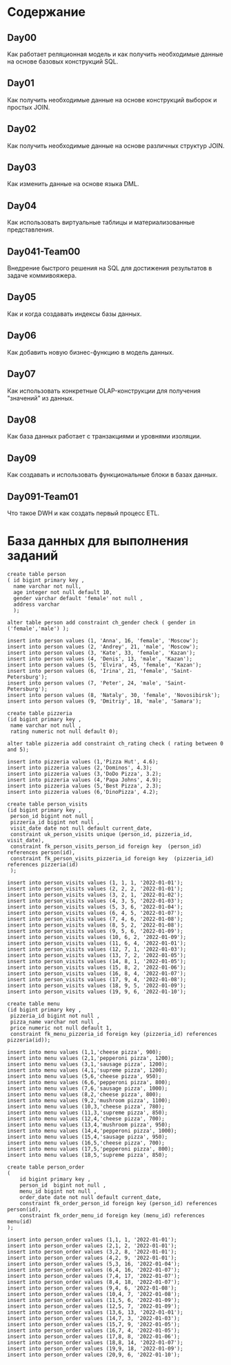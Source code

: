# Содержание
## Day00
Kак работает реляционная модель и как получить необходимые данные на основе базовых конструкций SQL.
## Day01
Как получить необходимые данные на основе конструкций выборок и простых JOIN.
## Day02
Как получить необходимые данные на основе различных структур JOIN.
## Day03
Как изменить данные на основе языка DML.
## Day04
Как использовать виртуальные таблицы и материализованные представления.
## Day041-Team00
Внедрение быстрого решения на SQL для достижения результатов в задаче коммивояжера.
## Day05
Как и когда создавать индексы базы данных.
## Day06
Как добавить новую бизнес-функцию в модель данных.
## Day07
Как использовать конкретные OLAP-конструкции для получения "значений" из данных.
## Day08
Как база данных работает с транзакциями и уровнями изоляции.
## Day09
Как создавать и использовать функциональные блоки в базах данных.
## Day091-Team01
Что такое DWH и как создать первый процесс ETL.
# База данных для выполнения заданий
```
create table person  
( id bigint primary key ,  
  name varchar not null,  
  age integer not null default 10,  
  gender varchar default 'female' not null ,  
  address varchar  
  );
  ```
  
```alter table person add constraint ch_gender check ( gender in ('female','male') );```
```
insert into person values (1, 'Anna', 16, 'female', 'Moscow');  
insert into person values (2, 'Andrey', 21, 'male', 'Moscow');  
insert into person values (3, 'Kate', 33, 'female', 'Kazan');  
insert into person values (4, 'Denis', 13, 'male', 'Kazan');  
insert into person values (5, 'Elvira', 45, 'female', 'Kazan');  
insert into person values (6, 'Irina', 21, 'female', 'Saint-Petersburg');  
insert into person values (7, 'Peter', 24, 'male', 'Saint-Petersburg');  
insert into person values (8, 'Nataly', 30, 'female', 'Novosibirsk');  
insert into person values (9, 'Dmitriy', 18, 'male', 'Samara');  
```
```
create table pizzeria  
(id bigint primary key ,  
 name varchar not null ,  
 rating numeric not null default 0);  
```
```alter table pizzeria add constraint ch_rating check ( rating between 0 and 5);```
```
insert into pizzeria values (1,'Pizza Hut', 4.6);  
insert into pizzeria values (2,'Dominos', 4.3);  
insert into pizzeria values (3,'DoDo Pizza', 3.2);  
insert into pizzeria values (4,'Papa Johns', 4.9);  
insert into pizzeria values (5,'Best Pizza', 2.3);  
insert into pizzeria values (6,'DinoPizza', 4.2);
```
```
create table person_visits  
(id bigint primary key ,  
 person_id bigint not null ,  
 pizzeria_id bigint not null ,  
 visit_date date not null default current_date,  
 constraint uk_person_visits unique (person_id, pizzeria_id, visit_date),  
 constraint fk_person_visits_person_id foreign key  (person_id) references person(id),  
 constraint fk_person_visits_pizzeria_id foreign key  (pizzeria_id) references pizzeria(id)  
 );
```
```
insert into person_visits values (1, 1, 1, '2022-01-01');  
insert into person_visits values (2, 2, 2, '2022-01-01');  
insert into person_visits values (3, 2, 1, '2022-01-02');  
insert into person_visits values (4, 3, 5, '2022-01-03');  
insert into person_visits values (5, 3, 6, '2022-01-04');  
insert into person_visits values (6, 4, 5, '2022-01-07');  
insert into person_visits values (7, 4, 6, '2022-01-08');  
insert into person_visits values (8, 5, 2, '2022-01-08');  
insert into person_visits values (9, 5, 6, '2022-01-09');  
insert into person_visits values (10, 6, 2, '2022-01-09');  
insert into person_visits values (11, 6, 4, '2022-01-01');  
insert into person_visits values (12, 7, 1, '2022-01-03');  
insert into person_visits values (13, 7, 2, '2022-01-05');  
insert into person_visits values (14, 8, 1, '2022-01-05');  
insert into person_visits values (15, 8, 2, '2022-01-06');  
insert into person_visits values (16, 8, 4, '2022-01-07');  
insert into person_visits values (17, 9, 4, '2022-01-08');  
insert into person_visits values (18, 9, 5, '2022-01-09');  
insert into person_visits values (19, 9, 6, '2022-01-10');
```
```
create table menu  
(id bigint primary key ,  
 pizzeria_id bigint not null ,  
 pizza_name varchar not null ,  
 price numeric not null default 1,  
 constraint fk_menu_pizzeria_id foreign key (pizzeria_id) references pizzeria(id));
```
```
insert into menu values (1,1,'cheese pizza', 900);  
insert into menu values (2,1,'pepperoni pizza', 1200);  
insert into menu values (3,1,'sausage pizza', 1200);  
insert into menu values (4,1,'supreme pizza', 1200);  
insert into menu values (5,6,'cheese pizza', 950);  
insert into menu values (6,6,'pepperoni pizza', 800);  
insert into menu values (7,6,'sausage pizza', 1000);  
insert into menu values (8,2,'cheese pizza', 800);  
insert into menu values (9,2,'mushroom pizza', 1100);  
insert into menu values (10,3,'cheese pizza', 780);  
insert into menu values (11,3,'supreme pizza', 850);  
insert into menu values (12,4,'cheese pizza', 700);  
insert into menu values (13,4,'mushroom pizza', 950);  
insert into menu values (14,4,'pepperoni pizza', 1000);  
insert into menu values (15,4,'sausage pizza', 950);  
insert into menu values (16,5,'cheese pizza', 700);  
insert into menu values (17,5,'pepperoni pizza', 800);  
insert into menu values (18,5,'supreme pizza', 850);
```
```
create table person_order  
(  
    id bigint primary key ,  
    person_id  bigint not null ,  
    menu_id bigint not null ,  
    order_date date not null default current_date,  
    constraint fk_order_person_id foreign key (person_id) references person(id),  
    constraint fk_order_menu_id foreign key (menu_id) references menu(id)  
);
```
```
insert into person_order values (1,1, 1, '2022-01-01');  
insert into person_order values (2,1, 2, '2022-01-01');  
insert into person_order values (3,2, 8, '2022-01-01');  
insert into person_order values (4,2, 9, '2022-01-01');  
insert into person_order values (5,3, 16, '2022-01-04');  
insert into person_order values (6,4, 16, '2022-01-07');  
insert into person_order values (7,4, 17, '2022-01-07');  
insert into person_order values (8,4, 18, '2022-01-07');  
insert into person_order values (9,4, 6, '2022-01-08');  
insert into person_order values (10,4, 7, '2022-01-08');  
insert into person_order values (11,5, 6, '2022-01-09');  
insert into person_order values (12,5, 7, '2022-01-09');  
insert into person_order values (13,6, 13, '2022-01-01');  
insert into person_order values (14,7, 3, '2022-01-03');  
insert into person_order values (15,7, 9, '2022-01-05');  
insert into person_order values (16,7, 4, '2022-01-05');  
insert into person_order values (17,8, 8, '2022-01-06');  
insert into person_order values (18,8, 14, '2022-01-07');  
insert into person_order values (19,9, 18, '2022-01-09');  
insert into person_order values (20,9, 6, '2022-01-10');
```
